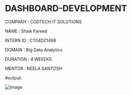 # DASHBOARD-DEVELOPMENT
COMPANY : CODTECH IT SOLUTIONS

NAME : Shaik Fareed

INTERN ID : CT04DZ1499

DOMAIN : Big Data Analytics

DURATION : 4 WEEEKS

MENTOR : NEELA SANTOSH

#output:

![Image](https://github.com/user-attachments/assets/04ff6fbb-b61e-466d-9208-f044214af640)
